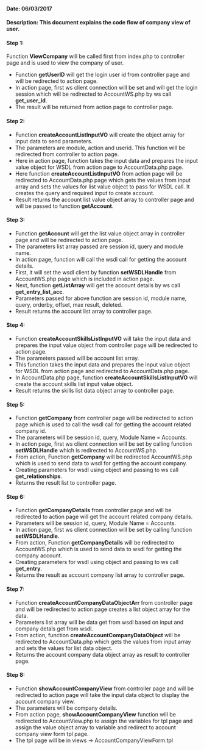 #### Date: 06/03/2017

#### Description: This document explains the code flow of company view of user.

#### Step 1:

Function **ViewCompany** will be called first from index.php to controller page and is used to view the company of user.

- Function **getUserID** will get the login user id from controller page and will be redirected to action page. 
- In action page, first ws client connection will be set and will get the login session which will be redirected to AccountWS.php by ws call **get_user_id**.
- The result will be returned from action page to controller page.

#### Step 2:

- Function **createAccountListInputVO** will create the object array for input data to send parameters. 
- The parameters are module, action and userid. This function will be redirected from controller to action page.
- Here in action page, function takes the input data and prepares the input value object for WSDL from action page to AccountData.php page.
- Here function **createAccountListInputVO** from action page will be redirected to AccountData.php page which gets the values from input array and sets the values for list value object to pass for WSDL call. It creates the query and required input to create account.
- Result returns the account list value object array to controller page and will be passed to function **getAccount**.
 

#### Step 3:

- Function **getAccount** will get the list value object array in controller page and will be redirected to action page.
- The parameters list array passed are session id, query and module name.
- In action page, function will call the wsdl call for getting the account details.
- First, it will set the wsdl client by function **setWSDLHandle** from AccountWS.php page which is included in action page.
- Next, function **getListArray** will get the account details by ws call **get_entry_list_acc**.
- Parameters passed for above function are session id, module name, query, orderby, offset, max result, deleted.
- Result returns the account list array to controller page.

#### Step 4:

- Function **createAccountSkillsListInputVO** will take the input data and prepares the input value object from controller page will be redirected to action page.
- The parameters passed will be account list array.
- This function takes the input data and prepares the input value object for WSDL from action page and redirected to AccountData.php page.
- In AccountData.php page, function **createAccountSkillsListInputVO** will create the account skills list input value object.
- Result returns the skills list data object array to controller page.



#### Step 5:

- Function **getCompany** from controller page will be redirected to action page which is used to call the wsdl call for getting the account related company id.
- The parameters will be session id, query, Module Name = Accounts.
- In action page, first ws client connection will be set by calling function **setWSDLHandle** which is redirected to AccountWS.php.
- From action, Function **getCompany** will be redirected AccountWS.php which is used to send data to wsdl for getting the account company.
- Creating parameters for wsdl using object and passing to ws call **get_relationships**.
- Returns the result list to controller page.

#### Step 6:

- Function **getCompanyDetails** from controller page and will be redirected to action page will get the account related company details.
- Parameters will be session id, query, Module Name = Accounts.
- In action page, first ws client connection will be set by calling function **setWSDLHandle**.
- From action, Function **getCompanyDetails** will be redirected to AccountWS.php which is used to send data to wsdl for getting the company account.
- Creating parameters for wsdl using object and passing to ws call **get_entry**.
- Returns the result as account company list array to controller page.

#### Step 7:

- Function **createAccountCompanyDataObjectArr** from controller page and will be redirected to action page creates a list object array for the data.
- Parameters list array will be data get from wsdl based on input and company detals get from wsdl.
- From action, function **createAccountCompanyDataObject** will be redirected to AccountData.php which gets the values from input array and sets the values for list data object.
- Returns the account company data object array as result to controller page.

#### Step 8:

- Function **showAccountCompanyView** from controller page and will be redirected to action page will take the input data object to display the account company view.
- The parameters will be company details.
- From action page, **showAccountCompanyView** function will be redirected to AccountView.php to assign the variables for tpl page and assign the value object array to variable and redirect to account company view form tpl page.
- The tpl page will be in views -> AccountCompanyViewForm.tpl



